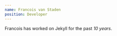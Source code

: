 ```yaml
---
name: Francois van Staden
position: Developer
---
```

Francois has worked on Jekyll for the past *10 years*.